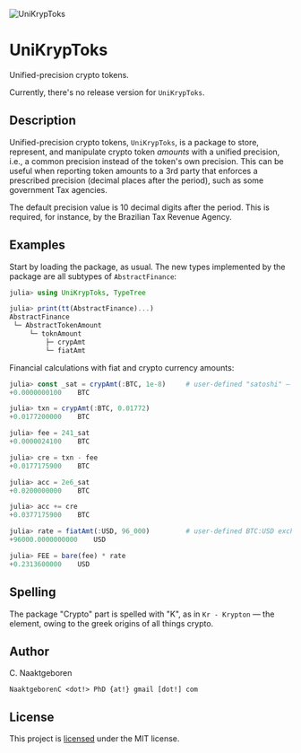 ![UniKrypToks](https://github.com/FinTils/UniKrypToks.jl/blob/main/docs/src/assets/logo-036.png?raw=true)

# UniKrypToks

Unified-precision crypto tokens.

Currently, there's no release version for `UniKrypToks`.


## Description

Unified-precision crypto tokens, `UniKrypToks`, is a package to store, represent, and manipulate
crypto token *amounts* with a unified precision, i.e., a common precision instead of the token's
own precision. This can be useful when reporting token amounts to a 3rd party that enforces a
prescribed precision (decimal places after the period), such as some government Tax agencies.

The default precision value is 10 decimal digits after the period. This is required, for
instance, by the Brazilian Tax Revenue Agency.


## Examples

Start by loading the package, as usual. The new types implemented by the package are all
subtypes of `AbstractFinance`:

```julia
julia> using UniKrypToks, TypeTree

julia> print(tt(AbstractFinance)...)
AbstractFinance
 └─ AbstractTokenAmount
     └─ toknAmount
         ├─ crypAmt
         └─ fiatAmt
```

Financial calculations with fiat and crypto currency amounts:

```julia
julia> const _sat = crypAmt(:BTC, 1e-8)     # user-defined "satoshi" — the smallest BTC amount
+0.0000000100    BTC

julia> txn = crypAmt(:BTC, 0.01772)
+0.0177200000    BTC

julia> fee = 241_sat
+0.0000024100    BTC

julia> cre = txn - fee
+0.0177175900    BTC

julia> acc = 2e6_sat
+0.0200000000    BTC

julia> acc += cre
+0.0377175900    BTC

julia> rate = fiatAmt(:USD, 96_000)         # user-defined BTC:USD exchange rate
+96000.0000000000    USD

julia> FEE = bare(fee) * rate
+0.2313600000    USD
```


## Spelling

The package "Crypto" part is spelled with "K", as in `Kr - Krypton` — the element, owing to the
greek origins of all things crypto.


## Author

C. Naaktgeboren

`NaaktgeborenC <dot!> PhD {at!} gmail [dot!] com`


## License

This project is [licensed](https://github.com/FinTils/UniKrypToks.jl/blob/main/LICENSE)
under the MIT license.


